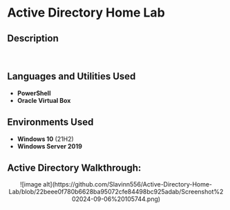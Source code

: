 <h1>Active Directory Home Lab</h1>

 
<h2>Description</h2>

<br />


<h2>Languages and Utilities Used</h2>

- <b>PowerShell</b> 
- <b>Oracle Virtual Box</b>

<h2>Environments Used </h2>

- <b>Windows 10</b> (21H2)
- <b>Windows Server 2019</b>
<h2>Active Directory Walkthrough:</h2>

<p align="center">
![image alt](https://github.com/Slavinn556/Active-Directory-Home-Lab/blob/22beee0f780b6628ba95072cfe84498bc925adab/Screenshot%202024-09-06%20105744.png)

<!--
 ```diff
- text in red
+ text in green
! text in orange
# text in gray
@@ text in purple (and bold)@@
```
--!>
